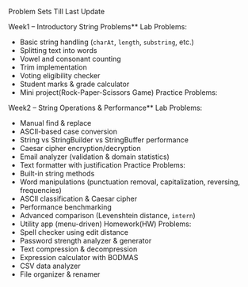 Problem Sets Till Last Update

Week1 – Introductory String Problems**
Lab Problems:
- Basic string handling (`charAt`, `length`, `substring`, etc.)
- Splitting text into words
- Vowel and consonant counting
- Trim implementation
- Voting eligibility checker
- Student marks & grade calculator
- Mini project(Rock-Paper-Scissors Game)
Practice Problems:


Week2 – String Operations & Performance**
Lab Problems:
  - Manual find & replace
  - ASCII-based case conversion
  - String vs StringBuilder vs StringBuffer performance
  - Caesar cipher encryption/decryption
  - Email analyzer (validation & domain statistics)
  - Text formatter with justification
  Practice Problems:
  - Built-in string methods
  - Word manipulations (punctuation removal, capitalization, reversing, frequencies)
  - ASCII classification & Caesar cipher
  - Performance benchmarking
  - Advanced comparison (Levenshtein distance, `intern`)
  - Utility app (menu-driven)
  Homework(HW) Problems:
  - Spell checker using edit distance
  - Password strength analyzer & generator
  - Text compression & decompression
  - Expression calculator with BODMAS
  - CSV data analyzer
  - File organizer & renamer
